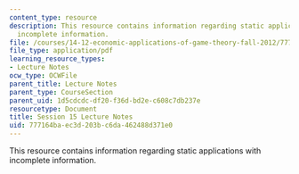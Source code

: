 ```yaml
---
content_type: resource
description: This resource contains information regarding static applications with
  incomplete information.
file: /courses/14-12-economic-applications-of-game-theory-fall-2012/777164baec3d203bc6da462488d371e0_MIT14_12F12_chapter15.pdf
file_type: application/pdf
learning_resource_types:
- Lecture Notes
ocw_type: OCWFile
parent_title: Lecture Notes
parent_type: CourseSection
parent_uid: 1d5cdcdc-df20-f36d-bd2e-c608c7db237e
resourcetype: Document
title: Session 15 Lecture Notes
uid: 777164ba-ec3d-203b-c6da-462488d371e0
---
```

This resource contains information regarding static applications with incomplete information.

